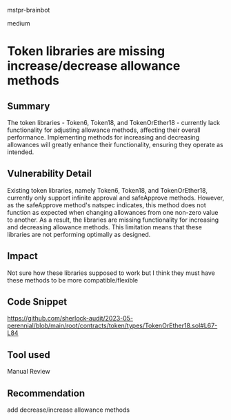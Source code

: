 mstpr-brainbot

medium

# Token libraries are missing increase/decrease allowance methods

## Summary
The token libraries - Token6, Token18, and TokenOrEther18 - currently lack functionality for adjusting allowance methods, affecting their overall performance. Implementing methods for increasing and decreasing allowances will greatly enhance their functionality, ensuring they operate as intended.
## Vulnerability Detail
Existing token libraries, namely Token6, Token18, and TokenOrEther18, currently only support infinite approval and safeApprove methods. However, as the safeApprove method's natspec indicates, this method does not function as expected when changing allowances from one non-zero value to another. As a result, the libraries are missing functionality for increasing and decreasing allowance methods. This limitation means that these libraries are not performing optimally as designed.
## Impact
Not sure how these libraries supposed to work but I think they must have these methods to be more compatible/flexible
## Code Snippet
https://github.com/sherlock-audit/2023-05-perennial/blob/main/root/contracts/token/types/TokenOrEther18.sol#L67-L84
## Tool used

Manual Review

## Recommendation
add decrease/increase allowance methods 